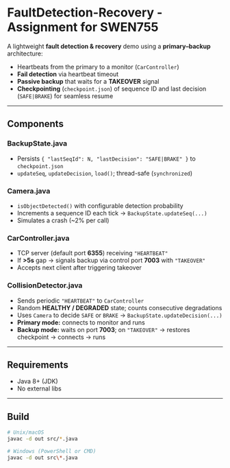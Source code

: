 
# FaultDetection-Recovery - Assignment for SWEN755

A lightweight **fault detection & recovery** demo using a **primary–backup** architecture:
- Heartbeats from the primary to a monitor (`CarController`)
- **Fail detection** via heartbeat timeout
- **Passive backup** that waits for a **TAKEOVER** signal
- **Checkpointing** (`checkpoint.json`) of sequence ID and last decision (`SAFE|BRAKE`) for seamless resume

---

## Components


### BackupState.java
- Persists `{ "lastSeqId": N, "lastDecision": "SAFE|BRAKE" }` to `checkpoint.json`
- `updateSeq`, `updateDecision`, `load()`; thread-safe (`synchronized`)

### Camera.java
- `isObjectDetected()` with configurable detection probability
- Increments a sequence ID each tick → `BackupState.updateSeq(...)`
- Simulates a crash (~2% per call)

### CarController.java
- TCP server (default port **6355**) receiving `"HEARTBEAT"`
- If **>5s** gap → signals backup via control port **7003** with `"TAKEOVER"`
- Accepts next client after triggering takeover

### CollisionDetector.java
- Sends periodic `"HEARTBEAT"` to `CarController`
- Random **HEALTHY / DEGRADED** state; counts consecutive degradations
- Uses `Camera` to decide `SAFE` or `BRAKE` → `BackupState.updateDecision(...)`
- **Primary mode:** connects to monitor and runs  
- **Backup mode:** waits on port **7003**; on `"TAKEOVER"` → restores checkpoint → connects → runs

---

## Requirements

- Java 8+ (JDK)
- No external libs

---

## Build

```bash
# Unix/macOS
javac -d out src/*.java

# Windows (PowerShell or CMD)
javac -d out src\*.java
